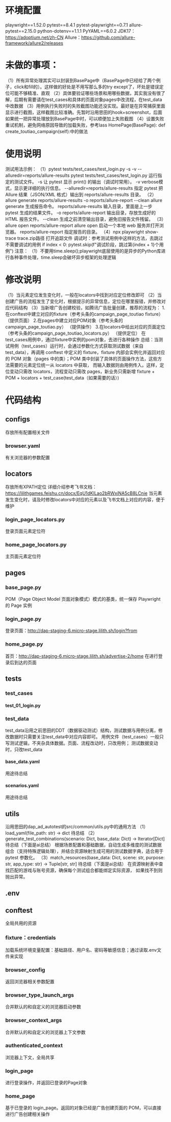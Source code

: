 # 环境配置
playwright==1.52.0
pytest==8.4.1
pytest-playwright==0.7.1
allure-pytest==2.15.0
python-dotenv==1.1.1
PyYAML==6.0.2
JDK17：https://adoptium.net/zh-CN
Allure：https://github.com/allure-framework/allure2/releases


# 未做的事项：
（1）所有异常处理其实可以封装到BasePage中（BasePage中已经给了两个例子，click和fill的）。这样做的好处是不用写那么多的try except了，坏处是错误定位可能不够精准、直观
（2）具体要验证哪些场景和用哪些数据，其实我没有很了解，后期有需要请在test_cases和具体的页面对象pages中改流程，在test_data中改数据
（3）用例执行失败时的失败截图功能还没实现。最好是在异常捕获里面显示进行截图，这样截图比较准确。先暂时沿用思田的hook+screenshot，后面如果统一把异常处理放到BasePage中时，可以顺便加上失败截图
（4）设置失败重试机制，避免网络原因导致的加载失败，参考lass HomePage(BasePage): def create_toutiao_campaign(self):中的做法


# 使用说明
测试用法示例：
（1）pytest tests/test_cases/test_login.py -s -v --alluredir=reports/allure-results
pytest tests/test_cases/test_login.py 运行指定的测试文件。
-s 让 pytest 显示 print() 的输出（调试时常用）。
-v verbose模式，显示更详细的执行信息。
--alluredir=reports/allure-results 指定 pytest 把 Allure 结果（JSON/XML 格式）输出到 reports/allure-results 目录。
（2）allure generate reports/allure-results -o reports/allure-report --clean
allure generate 生成报告命令。
reports/allure-results 输入目录，里面是上一步 pytest 生成的结果文件。
-o reports/allure-report 输出目录，存放生成好的 HTML 报告文件。
--clean 生成之前清空输出目录，避免旧报告文件残留。
（3）allure open reports/allure-report
allure open 启动一个本地 web 服务并打开浏览器。
reports/allure-report 指定报告的目录。
（4）npx playwright show-trace trace.zip路径 打开追踪文件
调试时：参考测试用例中这样的方法，去跳过不需要调试的用例
if index < 0:
    pytest.skip(f"调试阶段，跳过第{index + 1}个用例")
注意：
（1）不要用time.sleep();playwright底层使用的是异步的Python库进行各种事件处理，time.sleep会破坏异步框架的处理逻辑




# 修改说明
（1）当元素定位发生变化时，一般在locators中找到对应定位修改即可
（2）当创建广告的流程发生了变化时，根据提示的异常信息，定位在哪里报错，并修改对应代码结构
（3）当新增广告创建校验，如腾讯广告批量创建，推荐的流程为：
    1.在conftest中建立对应的fixture（参考头条的campaign_page_toutiao fixture）  （提供页面）
    2.在pages中建立对应POM对象（参考头条的campaign_page_toutiao.py）  （提供操作）
    3.在locators中给出对应的页面定位（参考头条的campaign_page_toutiao_locators.py）  （提供定位）
    在test_cases用例中，通过fixture中实例的pom对象，去进行各种操作
总结：当测试用例（test_cases）运行时，会通过参数化方式获取测试数据（来自 test_data），再调用 conftest 中定义的 fixture，fixture 
内部会实例化并返回对应的 POM 对象（pages 中的类）；POM 类中封装了具体的页面操作方法，这些方法需要的元素定位统一从 locators 中获取，
而输入数据则由用例传入。这样，定位变动只需改 locators，流程变动只需改 pages，新业务只需新增 fixture + POM + locators + test_case(test_data（如果需要的话）)


# 代码结构
## configs
存放所有配置相关文件
### browser.yaml
有关浏览器的参数配置


## locators
存放所有XPATH定位
详细介绍参考飞书文档：https://lilithgames.feishu.cn/docx/EqU1dKlLao2bRWxiNA5cB8LCnie
当元素发生变化时，请及时修改locators中对应的元素以及飞书文档上对应的内容，便于维护
### login_page_locators.py
登录页面元素定位符
### home_page_locators.py
主页面元素定位符



## pages
### base_page.py
POM（Page Object Model 页面对象模式）模式的基类，统一保存 Playwright 的 Page 实例
### login_page.py
登录页面：http://dap-staging-6.micro-stage.lilith.sh/login?from
### home_page.py
首页：http://dap-staging-6.micro-stage.lilith.sh/advertise-2/home
在进行登录后到达的页面




## tests
### test_cases
#### test_01_login.py
### test_data
test_data沿用之前思田的DDT（数据驱动测试）结构，测试数据与用例分离，修改数据时只需要关注test_data中对应内容即可。
用例文件（test_cases）一般只写测试逻辑，不夹杂具体数据。页面、流程改动时，只改用例； 测试数据变动时，只改test_data
#### base_data.yaml
用途待总结
#### scenarios.yaml
用途待总结



## utils
沿用思田的dap_ad_autotest的src/common/utils.py中的通用方法
（1）load_yaml(file_path: str) -> dict 
待总结
（2）generate_test_combinations(scenario: Dict, base_data: Dict) -> Iterator[Dict]
待总结（下面是ai总结）
根据场景配置和基础数据，自动生成多维度的测试数据组合（支持特殊逻辑处理），并结合资源映射生成可用的测试数据字典，适合用于 pytest 参数化。
（3）match_resources(base_data: Dict, scene: str, purpose: str, app_type: str) -> Tuple[str, str]
待总结（下面是ai总结）
在资源映射表中查找匹配的游戏与账号资源，确保每个测试组合都能绑定实际资源， 如果找不到则抛出异常。


## .env


## conftest
全局共用的资源
### fixture：credentials
加载系统环境变量配置：基础路径、用户名、密码等敏感信息；通过读取.env文件来实现
### browser_config
返回浏览器相关参数配置
### browser_type_launch_args
合并默认的和自定义的浏览器启动参数
### browser_context_args
合并默认的和自定义的浏览器上下文参数
### authenticated_context
浏览器上下文，全局共享
### login_page
进行登录操作，并返回已登录的Page对象
### home_page
基于已登录的 login_page。返回的对象已经是广告创建页面的 POM，可以直接进行广告创建相关操作
